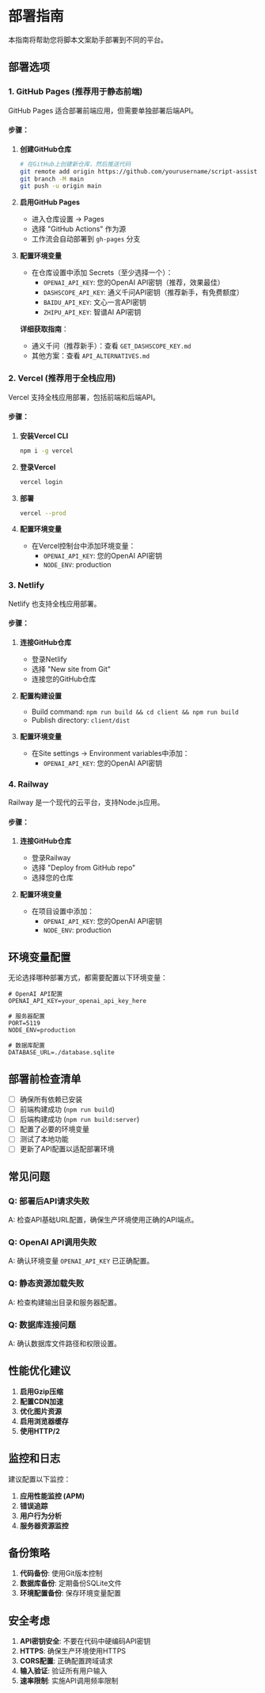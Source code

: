 # 部署指南

本指南将帮助您将脚本文案助手部署到不同的平台。

## 部署选项

### 1. GitHub Pages (推荐用于静态前端)

GitHub Pages 适合部署前端应用，但需要单独部署后端API。

#### 步骤：

1. **创建GitHub仓库**
   ```bash
   # 在GitHub上创建新仓库，然后推送代码
   git remote add origin https://github.com/yourusername/script-assistant.git
   git branch -M main
   git push -u origin main
   ```

2. **启用GitHub Pages**
   - 进入仓库设置 → Pages
   - 选择 "GitHub Actions" 作为源
   - 工作流会自动部署到 `gh-pages` 分支

3. **配置环境变量**
   - 在仓库设置中添加 Secrets（至少选择一个）：
     - `OPENAI_API_KEY`: 您的OpenAI API密钥（推荐，效果最佳）
     - `DASHSCOPE_API_KEY`: 通义千问API密钥（推荐新手，有免费额度）
     - `BAIDU_API_KEY`: 文心一言API密钥
     - `ZHIPU_API_KEY`: 智谱AI API密钥
   
   **详细获取指南**：
   - 通义千问（推荐新手）：查看 `GET_DASHSCOPE_KEY.md`
   - 其他方案：查看 `API_ALTERNATIVES.md`

### 2. Vercel (推荐用于全栈应用)

Vercel 支持全栈应用部署，包括前端和后端API。

#### 步骤：

1. **安装Vercel CLI**
   ```bash
   npm i -g vercel
   ```

2. **登录Vercel**
   ```bash
   vercel login
   ```

3. **部署**
   ```bash
   vercel --prod
   ```

4. **配置环境变量**
   - 在Vercel控制台中添加环境变量：
     - `OPENAI_API_KEY`: 您的OpenAI API密钥
     - `NODE_ENV`: production

### 3. Netlify

Netlify 也支持全栈应用部署。

#### 步骤：

1. **连接GitHub仓库**
   - 登录Netlify
   - 选择 "New site from Git"
   - 连接您的GitHub仓库

2. **配置构建设置**
   - Build command: `npm run build && cd client && npm run build`
   - Publish directory: `client/dist`

3. **配置环境变量**
   - 在Site settings → Environment variables中添加：
     - `OPENAI_API_KEY`: 您的OpenAI API密钥

### 4. Railway

Railway 是一个现代的云平台，支持Node.js应用。

#### 步骤：

1. **连接GitHub仓库**
   - 登录Railway
   - 选择 "Deploy from GitHub repo"
   - 选择您的仓库

2. **配置环境变量**
   - 在项目设置中添加：
     - `OPENAI_API_KEY`: 您的OpenAI API密钥
     - `NODE_ENV`: production

## 环境变量配置

无论选择哪种部署方式，都需要配置以下环境变量：

```env
# OpenAI API配置
OPENAI_API_KEY=your_openai_api_key_here

# 服务器配置
PORT=5119
NODE_ENV=production

# 数据库配置
DATABASE_URL=./database.sqlite
```

## 部署前检查清单

- [ ] 确保所有依赖已安装
- [ ] 前端构建成功 (`npm run build`)
- [ ] 后端构建成功 (`npm run build:server`)
- [ ] 配置了必要的环境变量
- [ ] 测试了本地功能
- [ ] 更新了API配置以适配部署环境

## 常见问题

### Q: 部署后API请求失败
A: 检查API基础URL配置，确保生产环境使用正确的API端点。

### Q: OpenAI API调用失败
A: 确认环境变量 `OPENAI_API_KEY` 已正确配置。

### Q: 静态资源加载失败
A: 检查构建输出目录和服务器配置。

### Q: 数据库连接问题
A: 确认数据库文件路径和权限设置。

## 性能优化建议

1. **启用Gzip压缩**
2. **配置CDN加速**
3. **优化图片资源**
4. **启用浏览器缓存**
5. **使用HTTP/2**

## 监控和日志

建议配置以下监控：

1. **应用性能监控 (APM)**
2. **错误追踪**
3. **用户行为分析**
4. **服务器资源监控**

## 备份策略

1. **代码备份**: 使用Git版本控制
2. **数据库备份**: 定期备份SQLite文件
3. **环境配置备份**: 保存环境变量配置

## 安全考虑

1. **API密钥安全**: 不要在代码中硬编码API密钥
2. **HTTPS**: 确保生产环境使用HTTPS
3. **CORS配置**: 正确配置跨域请求
4. **输入验证**: 验证所有用户输入
5. **速率限制**: 实施API调用频率限制
